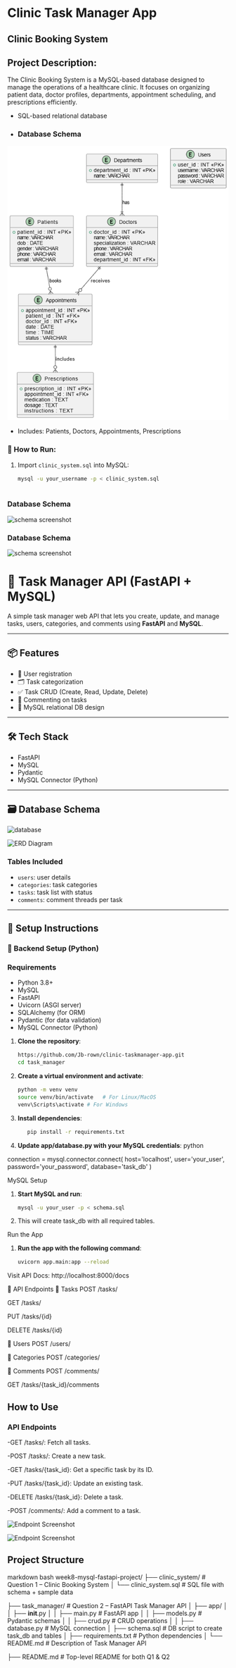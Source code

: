 # Clinic Task Manager App

## Clinic Booking System

## Project Description:

The Clinic Booking System is a MySQL-based database designed to manage the operations of a healthcare clinic. It focuses on organizing patient data, doctor profiles, departments, appointment scheduling, and prescriptions efficiently. 

- SQL-based relational database

- ### Database Schema
![ERD Diagram](./images/clinic_erd.png)

- Includes: Patients, Doctors, Appointments, Prescriptions

### 🔧 How to Run:
1. Import `clinic_system.sql` into MySQL:
   ```bash
   mysql -u your_username -p < clinic_system.sql



### Database Schema
![schema screenshot](./images/clinic_db.jpg)

### Database Schema
![schema screenshot](./images/clinic_db_sample.jpg)



# 📝 Task Manager API (FastAPI + MySQL)

A simple task manager web API that lets you create, update, and manage tasks, users, categories, and comments using **FastAPI** and **MySQL**.

---

## 📦 Features

- 🧑 User registration
- 🗂️ Task categorization
- ✅ Task CRUD (Create, Read, Update, Delete)
- 💬 Commenting on tasks
- 🔗 MySQL relational DB design

---

## 🛠️ Tech Stack

- FastAPI
- MySQL
- Pydantic
- MySQL Connector (Python)

---

## 🗃️ Database Schema
![database](./images/tasks_db.jpg)

![ERD Diagram](./images/erd.png)




### Tables Included

- `users`: user details
- `categories`: task categories
- `tasks`: task list with status
- `comments`: comment threads per task

---

## 🔧 Setup Instructions

### 🐍 Backend Setup (Python)

### Requirements
- Python 3.8+
- MySQL
- FastAPI
- Uvicorn (ASGI server)
- SQLAlchemy (for ORM)
- Pydantic (for data validation)
- MySQL Connector (Python)


1. **Clone the repository**:
   ```bash
   https://github.com/Jb-rown/clinic-taskmanager-app.git
   cd task_manager

2. **Create a virtual environment and activate**:
   ```bash 
   python -m venv venv
   source venv/bin/activate   # For Linux/MacOS  
   venv\Scripts\activate # For Windows

3. **Install dependencies**:
   ```bash
      pip install -r requirements.txt

4. **Update app/database.py with your MySQL credentials**:
python

connection = mysql.connector.connect(
    host='localhost',
    user='your_user',
    password='your_password',
    database='task_db'
)


MySQL Setup
1. **Start MySQL and run**:
   ```bash
   mysql -u your_user -p < schema.sql

2. This will create task_db with all required tables.

Run the App
1. **Run the app with the following command**:
   ```bash
   uvicorn app.main:app --reload

Visit API Docs: http://localhost:8000/docs

📮 API Endpoints
🔹 Tasks
POST /tasks/

GET /tasks/

PUT /tasks/{id}

DELETE /tasks/{id}

🔹 Users
POST /users/

🔹 Categories
POST /categories/

🔹 Comments
POST /comments/

GET /tasks/{task_id}/comments


## How to Use
### API Endpoints
-GET /tasks/: Fetch all tasks.

-POST /tasks/: Create a new task.

-GET /tasks/{task_id}: Get a specific task by its ID.

-PUT /tasks/{task_id}: Update an existing task.

-DELETE /tasks/{task_id}: Delete a task.

-POST /comments/: Add a comment to a task.


![Endpoint Screenshot](./images/crud.jpg)

![Endpoint Screenshot](./images/schema.jpg)

## Project Structure
markdown
bash
week8-mysql-fastapi-project/
├── clinic_system/                 # Question 1 – Clinic Booking System
│   └── clinic_system.sql          # SQL file with schema + sample data

├── task_manager/                  # Question 2 – FastAPI Task Manager API
│   ├── app/
│   │   ├── __init__.py
│   │   ├── main.py                # FastAPI app
│   │   ├── models.py              # Pydantic schemas
│   │   ├── crud.py                # CRUD operations
│   │   ├── database.py            # MySQL connection
│   ├── schema.sql                 # DB script to create task_db and tables
│   ├── requirements.txt           # Python dependencies
│   └── README.md                  # Description of Task Manager API

├── README.md                      # Top-level README for both Q1 & Q2

 

